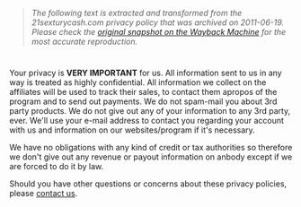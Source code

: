 > *The following text is extracted and transformed from the 21sexturycash.com privacy policy that was archived on 2011-06-19. Please check the [original snapshot on the Wayback Machine](https://web.archive.org/web/20110619022548id_/http%3A//21sexturycash.com/external.php%3Fpage%3DprivacyPolicy) for the most accurate reproduction.*

# 

Your privacy is **VERY IMPORTANT** for us. All information sent to us in any way is treated as highly confidential. All information we collect on the affiliates will be used to track their sales, to contact them apropos of the program and to send out payments. We do not spam-mail you about 3rd party products. We do not give out any of your information to any 3rd party, ever. We'll use your e-mail address to contact you regarding your account with us and information on our websites/program if it's necessary.

We have no obligations with any kind of credit or tax authorities so therefore we don't give out any revenue or payout information on anbody except if we are forced to do it by law.

Should you have other questions or concerns about these privacy policies, please [contact us](https://web.archive.org/external.php?page=contactus).
